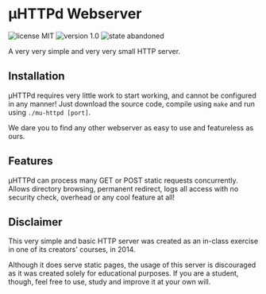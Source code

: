 # μHTTPd Webserver
![license MIT](https://img.shields.io/badge/license-MIT-lightgrey.svg)
![version 1.0](https://img.shields.io/badge/version-1.0-green.svg)
![state abandoned](https://img.shields.io/badge/state-abandoned-red.svg)

A very very simple and very very small HTTP server.

## Installation
μHTTPd requires very little work to start working, and cannot be configured in any manner! Just download the source
code, compile using `make` and run using `./mu-httpd [port]`.

We dare you to find any other webserver as easy to use and featureless as ours.

## Features
μHTTPd can process many GET or POST static requests concurrently. Allows directory browsing, permanent redirect,
logs all access with no security check, overhead or any cool feature at all!

## Disclaimer
This very simple and basic HTTP server was created as an in-class exercise in one of its creators' courses, in 2014.

Although it does serve static pages, the usage of this server is discouraged as it was created solely for educational purposes. If you are a student, though, feel free to use, study and improve it at your own will.

